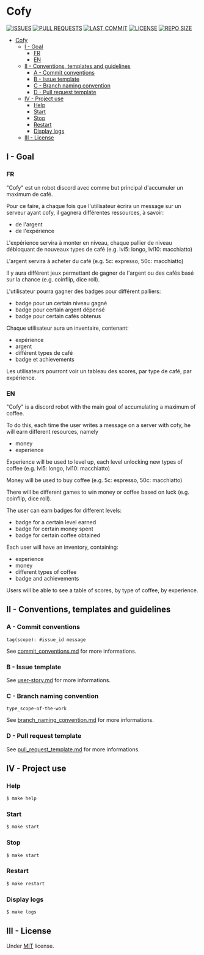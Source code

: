 # Cofy

<!-- [![RELEASE](https://img.shields.io/github/v/release/blyndusk/cofy)](https://github.com/blyndusk/cofy/releases)
[![RELEASE DATE](https://img.shields.io/github/release-date/blyndusk/cofy)](https://github.com/blyndusk/cofy/commits/main) -->
[![ISSUES](https://img.shields.io/github/issues/blyndusk/cofy)](https://github.com/blyndusk/cofy/issues)
[![PULL REQUESTS](https://img.shields.io/github/issues-pr/blyndusk/cofy)](https://github.com/blyndusk/cofy/pulls) 
[![LAST COMMIT](https://img.shields.io/github/last-commit/blyndusk/cofy)](https://github.com/blyndusk/cofy/commits/main)
[![LICENSE](https://img.shields.io/github/license/blyndusk/cofy)](https://github.com/blyndusk/cofy/blob/main/LICENSE) 
[![REPO SIZE](https://img.shields.io/github/repo-size/blyndusk/cofy)](https://github.com/blyndusk/cofy) 
<!-- 
[![DOCKER](https://github.com/blyndusk/cofy/actions/workflows/docker.yml/badge.svg)](https://github.com/blyndusk/cofy/actions/workflows/docker.yml) 
[![PYTHON](https://github.com/blyndusk/cofy/actions/workflows/python.yml/badge.svg)](https://github.com/blyndusk/cofy/actions/workflows/python.yml)
[![RELEASE](https://github.com/blyndusk/cofy/actions/workflows/release.yml/badge.svg)](https://github.com/blyndusk/cofy/actions/workflows/release.yml) -->

- [Cofy](#cofy)
  - [I - Goal](#i---goal)
    - [FR](#fr)
    - [EN](#en)
  - [II - Conventions, templates and guidelines](#ii---conventions-templates-and-guidelines)
    - [A - Commit conventions](#a---commit-conventions)
    - [B - Issue template](#b---issue-template)
    - [C - Branch naming convention](#c---branch-naming-convention)
    - [D - Pull request template](#d---pull-request-template)
  - [IV - Project use](#iv---project-use)
    - [Help](#help)
    - [Start](#start)
    - [Stop](#stop)
    - [Restart](#restart)
    - [Display logs](#display-logs)
  - [III - License](#iii---license)

## I - Goal

### FR

"Cofy" est un robot discord avec comme but principal d'accumuler un maximum de café.

Pour ce faire, à chaque fois que l'utilisateur écrira un message sur un serveur ayant cofy, il gagnera différentes ressources, à savoir:
- de l'argent
- de l'expérience

L'expérience servira à monter en niveau, chaque pallier de niveau débloquant de nouveaux types de café (e.g. lvl5: longo, lvl10: macchiatto)

L'argent servira à acheter du café (e.g. 5c: expresso, 50c: macchiatto)

Il y aura différent jeux permettant de gagner de l'argent ou des cafés basé sur la chance (e.g. coinflip, dice roll).

L'utilisateur pourra gagner des badges pour différent palliers:
- badge pour un certain niveau gagné
- badge pour certain argent dépensé
- badge pour certain cafés obtenus

Chaque utilisateur aura un inventaire, contenant:
- expérience
- argent
- différent types de café
- badge et achievements


Les utilisateurs pourront voir un tableau des scores, par type de café, par expérience.

### EN

"Cofy" is a discord robot with the main goal of accumulating a maximum of coffee.

To do this, each time the user writes a message on a server with cofy, he will earn different resources, namely
- money
- experience

Experience will be used to level up, each level unlocking new types of coffee (e.g. lvl5: longo, lvl10: macchiatto)

Money will be used to buy coffee (e.g. 5c: espresso, 50c: macchiatto)

There will be different games to win money or coffee based on luck (e.g. coinflip, dice roll).

The user can earn badges for different levels:
- badge for a certain level earned
- badge for certain money spent
- badge for certain coffee obtained

Each user will have an inventory, containing:
- experience
- money
- different types of coffee
- badge and achievements


Users will be able to see a table of scores, by type of coffee, by experience.


## II - Conventions, templates and guidelines

### A - Commit conventions

```
tag(scope): #issue_id message
```

See [commit_conventions.md](.github/commit_conventions.md) for more informations.

### B - Issue template

See [user-story.md](.github/ISSUE_TEMPLATE/user-story.md) for more informations.

### C - Branch naming convention

```
type_scope-of-the-work
```

See [branch_naming_convention.md](.github/branch_naming_convention.md) for more informations.

### D - Pull request template

See [pull_request_template.md](.github/pull_request_template.md) for more informations.


## IV - Project use

### Help

```bash
$ make help
```

### Start

```bash
$ make start
```

### Stop

```bash
$ make start
```

### Restart

```bash
$ make restart
```

### Display logs

```bash
$ make logs
```



## III - License

Under [MIT](./LICENSE) license.
